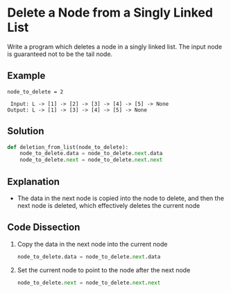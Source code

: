 # Delete a Node from a Singly Linked List
Write a program which deletes a node in a singly linked list. The input node is guaranteed not to be the tail node.

## Example
```
node_to_delete = 2

 Input: L -> [1] -> [2] -> [3] -> [4] -> [5] -> None
Output: L -> [1] -> [3] -> [4] -> [5] -> None
```

## Solution
```python
def deletion_from_list(node_to_delete):
    node_to_delete.data = node_to_delete.next.data
    node_to_delete.next = node_to_delete.next.next
```

## Explanation
* The data in the next node is copied into the node to delete, and then the next node is deleted, which effectively deletes the current node

## Code Dissection
1. Copy the data in the next node into the current node
    ```python
    node_to_delete.data = node_to_delete.next.data
    ```
2. Set the current node to point to the node after the next node
    ```python
    node_to_delete.next = node_to_delete.next.next
    ```